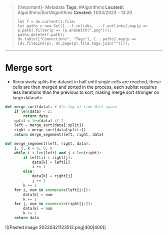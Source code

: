 > [!important]- Metadata
> **Tags:** #Algorithms 
> **Located:** Algorithms/SortAlgorithms
> **Created:** 11/04/2023 - 13:20
> ```dataviewjs
> let f = dv.current().file;
> let paths = new Set([...f.inlinks, ...f.outlinks].map(p => p.path).filter(p => !p.endsWith(".png")));
> paths.delete(f.path);
> dv.table(["Connections", "Tags"], [...paths].map(p => [dv.fileLink(p), dv.page(p).file.tags.join("")]));
> ```

___
# Merge sort
- Recursively splits the dataset in half until single cells are reached, these cells are then merged and sorted in the process, each sublist requires less iterations than the previous to sort, making merge sort stronger on large datasets
```python
def merge_sort(data): # O(n log n) time O(n) space 
    if len(data) < 2:
        return data
    split = len(data) // 2
    left = merge_sort(data[:split])
    right = merge_sort(data[split:])
    return merge_segement(left, right, data)

def merge_segement(left, right, data):
    i, j, k = 0, 0, 0
    while i < len(left) and j < len(right):
        if left[i] < right[j]:
            data[k] = left[i]
            i += 1
        else:
            data[k] = right[j]
            j += 1
        k += 1
    for i, num in enumerate(left[i:]):
        data[k] = num
        k += 1
    for j, num in enumerate(right[j:]):
        data[k] = num
        k += 1
    return data
```
![[Pasted image 20220321123512.png|400|400]]
